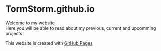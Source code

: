 # TormStorm.github.io

Welcome to my website<br>
Here you will be able to read about my previous, current and upcomming projects<br>

This website is created with [GitHub Pages](https://pages.github.com/)<br>
